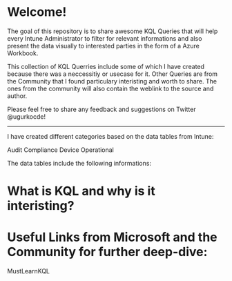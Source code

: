 # Welcome!

The goal of this repository is to share awesome KQL Queries that will help every Intune Administrator to filter for relevant informations and also present the data visually to interested parties in the form of a Azure Workbook.

This collection of KQL Querries include some of which I have created because there was a neccessitiy or usecase for it. Other Queries are from the Community that I found particulary interisting and worth to share. The ones from the community will also contain the weblink to the source and author.

Please feel free to share any feedback and suggestions on Twitter @ugurkocde!

-------------

I have created different categories based on the data tables from Intune:

Audit
Compliance
Device
Operational

The data tables include the following informations:


# What is KQL and why is it interisting?



# Useful Links from Microsoft and the Community for further deep-dive:

MustLearnKQL